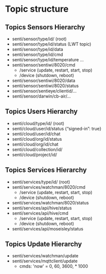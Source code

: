 # Topic structure 

## Topics Sensors Hierarchy

- senti/sensor/type/id/ (root)
- senti/sensor/type/id/status (LWT topic)
- senti/sensor/type/id/data
- senti/sensor/type/id/cmd
- senti/sensor/type/id/temperature
...
- senti/sensor/sentiwi/8020/cmd 
	- /service (update, restart, start, stop)
	- /device (shutdown, reboot)
- senti/sensor/sentiwi/8020/data
- senti/sensor/sentiwi/8020/status
- senti/sensor/sentieye/clientid/…
- senti/sensor/darwin/cb-air/…

## Topics Users Hierarchy

- senti/cloud/type/id/ (root)
- senti/cloud/user/id/status {“signed-in”: true}
- senti/cloud/user/id/chat
- senti/cloud/org/id/status
- senti/cloud/org/id/chat
- senti/cloud/collection/id/
- senti/cloud/project/id/

## Topics Services Hierarchy

- senti/services/type/id/ (root)
- senti/services/watchman/8020/cmd
	- /service (update, restart, start, stop)
	- /device (shutdown, reboot)
- senti/services/watchman/8020/status
- senti/services/api/hive/status
- senti/services/api/hive/cmd
	- /service (update, restart, start, stop)
	- /device (shutdown, reboot)
- senti/services/api/moseisley/status

## Topics Update Hierarchy
- senti/services/watchman/update
- senti/services/mqttclient/update
	- cmds: 'now' = 0, 60, 3600, * 1000 
